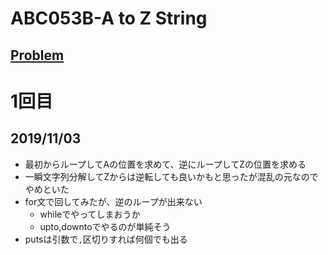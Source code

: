 # ABC053B-A to Z String

[Problem](https://atcoder.jp/contests/abc053/tasks/abc053_b)
---
# 1回目
## 2019/11/03
* 最初からループしてAの位置を求めて、逆にループしてZの位置を求める
* 一瞬文字列分解してZからは逆転しても良いかもと思ったが混乱の元なのでやめといた
* for文で回してみたが、逆のループが出来ない
    * whileでやってしまおうか
    * upto,downtoでやるのが単純そう
* putsは引数で`,`区切りすれば何個でも出る
